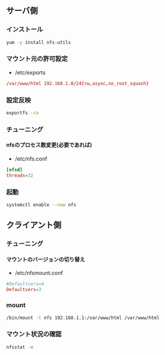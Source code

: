 ## サーバ側
### インストール

```bash
yum -y install nfs-utils
```

### マウント元の許可設定

- /etc/exports
 
 ```conf
 /var/www/html 192.168.1.0/24(rw,async,no_root_squash)
 ```

### 設定反映

```bash
exportfs -ra
```

### チューニング
#### nfsのプロセス数変更(必要であれば)

- /etc/nfs.conf

```conf
[nfsd]
threads=32
```

### 起動

```bash
systemctl enable --now nfs
```

## クライアント側
### チューニング
#### マウントのバージョンの切り替え

- /etc/nfsmount.conf

```conf
#Defaultvers=4
Defaultvers=3
```

### mount

```bash
/bin/mount -t nfs 192.168.1.1:/var/www/html /var/www/html
```

### マウント状況の確認

```bash
nfsstat -m
```